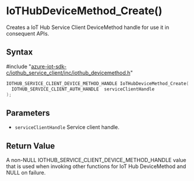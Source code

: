 # IoTHubDeviceMethod_Create()

Creates a IoT Hub Service Client DeviceMethod handle for use it in consequent APIs.

## Syntax

\#include "[azure-iot-sdk-c/iothub_service_client/inc/iothub_devicemethod.h](../iot-c-ref-iothub-devicemethod-h.md)"  
```C
IOTHUB_SERVICE_CLIENT_DEVICE_METHOD_HANDLE IoTHubDeviceMethod_Create(
  IOTHUB_SERVICE_CLIENT_AUTH_HANDLE  serviceClientHandle
);
```

## Parameters
* `serviceClientHandle` Service client handle.

## Return Value
A non-NULL IOTHUB_SERVICE_CLIENT_DEVICE_METHOD_HANDLE value that is used when invoking other functions for IoT Hub DeviceMethod and NULL on failure.

